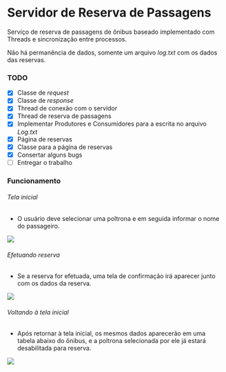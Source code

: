 # Servidor de Reserva de Passagens

Serviço de reserva de passagens de ônibus baseado implementado com Threads e sincronização entre processos.

Não há permanência de dados, somente um arquivo _log.txt_ com os dados das reservas.  

### TODO

- [x] Classe de _request_
- [x] Classe de _response_
- [x] Thread de conexão com o servidor
- [x] Thread de reserva de passagens
- [x] Implementar Produtores e Consumidores para a escrita no arquivo _Log.txt_
- [x] Página de reservas
- [x] Classe para a página de reservas
- [x] Consertar alguns bugs
- [ ] Entregar o trabalho

### Funcionamento

###### Tela inicial

- O usuário deve selecionar uma poltrona e em seguida informar o nome do passageiro.

![](C:\Users\Érico\OneDrive\Imagens\imagens-servidor-reserva-passagens\tela-reserva-passagens.jpeg)

###### Efetuando reserva

- Se a reserva for efetuada, uma tela de confirmação irá aparecer junto com os dados da reserva.

![](C:\Users\Érico\OneDrive\Imagens\imagens-servidor-reserva-passagens\reserva-efetuada.jpeg)

###### Voltando à tela inicial

- Após retornar à tela inicial, os mesmos dados aparecerão em uma tabela abaixo do ônibus, e a poltrona selecionada por ele já estará desabilitada para reserva.

![](C:\Users\Érico\OneDrive\Imagens\imagens-servidor-reserva-passagens\apos-efetuada.jpeg)